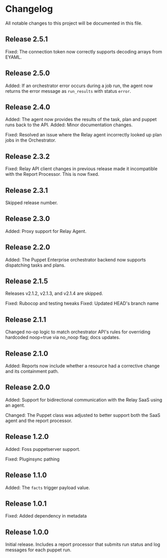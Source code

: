 # Changelog

All notable changes to this project will be documented in this file.

## Release 2.5.1

Fixed: The connection token now correctly supports decoding arrays from EYAML.

## Release 2.5.0

Added: If an orchestrator error occurs during a job run, the agent now returns the error message as `run_results` with status `error`.

## Release 2.4.0

Added: The agent now provides the results of the task, plan and puppet runs back to the API.
Added: Minor documentation changes.

Fixed: Resolved an issue where the Relay agent incorrectly looked up plan jobs in the Orchestrator.

## Release 2.3.2

Fixed: Relay API client changes in previous release made it incompatible with the Report Processor. This is now fixed.

## Release 2.3.1

Skipped release number.

## Release 2.3.0

Added: Proxy support for Relay Agent.

## Release 2.2.0

Added: The Puppet Enterprise orchestrator backend now supports dispatching tasks and plans.

## Release 2.1.5

Releases v2.1.2, v2.1.3, and v2.1.4 are skipped.

Fixed: Rubocop and testing tweaks
Fixed: Updated HEAD's branch name

## Release 2.1.1

Changed no-op logic to match orchestrator API's rules for overriding hardcoded
noop=true via no\_noop flag; docs updates.

## Release 2.1.0

Added: Reports now include whether a resource had a corrective change and its containment path.

## Release 2.0.0

Added: Support for bidirectional communication with the Relay SaaS using an
agent.

Changed: The Puppet class was adjusted to better support both the SaaS agent and the report processor.

## Release 1.2.0

Added: Foss puppetserver support.

Fixed: Pluginsync pathing

## Release 1.1.0

Added: The `facts` trigger payload value.

## Release 1.0.1

Fixed: Added dependency in metadata

## Release 1.0.0

Initial release. Includes a report processor that submits run status and log
messages for each puppet run.

